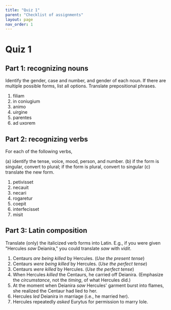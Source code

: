 ```yaml
---
title: "Quiz 1"
parent: "Checklist of assignments"
layout: page
nav_order: 1
---
```



# Quiz 1

## Part 1: recognizing nouns

Identify the gender, case and number, and gender of each noun. If there are multiple possible forms, list all options.  Translate prepositional phrases.

1. filiam
2. in coniugium
3. animo
4. uirgine
5. parentes
6. ad uxorem



## Part 2: recognizing verbs

For each of the following verbs,

(a) identify the tense, voice, mood, person, and number.
(b) if the form is singular, convert to plural; if the form is plural, convert to singular
(c) translate the new form.

1. petivisset
2. necauit
3. necari
4. rogaretur
5. coepit
6. interfecisset
7. misit

## Part 3:  Latin composition

Translate (only) the italicized verb forms into Latin. E.g., if you were  given "Hercules *saw* Deianira," you could translate *saw* with *vidit*.

1. Centaurs *are being killed* by Hercules. (*Use the present tense*)
2. Centaurs *were being killed* by Hercules. (*Use the perfect tense*)
3. Centaurs *were killed* by Hercules. (*Use the perfect tense*)
4. When Hercules *killed* the Centaurs, he carried off Deianira. (Emphasize the *circumstance*, not the *timing*, of what Hercules did.)
5. At the moment when Deianira *saw* Hercules' garment burst into flames, she realized the Centaur had lied to her.
5.  Hercules *led* Deianira in marriage (i.e., he married her).
6. Hercules repeatedly *asked* Eurytus for permission to marry Iole.

